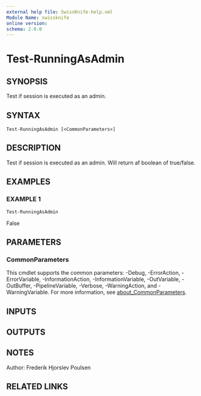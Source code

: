 ```yaml
---
external help file: SwissKnife-help.xml
Module Name: swissknife
online version:
schema: 2.0.0
---
```


# Test-RunningAsAdmin

## SYNOPSIS
Test if session is executed as an admin.

## SYNTAX

```
Test-RunningAsAdmin [<CommonParameters>]
```

## DESCRIPTION
Test if session is executed as an admin.
Will return af boolean of true/false.

## EXAMPLES

### EXAMPLE 1
```
Test-RunningAsAdmin
```

False

## PARAMETERS

### CommonParameters
This cmdlet supports the common parameters: -Debug, -ErrorAction, -ErrorVariable, -InformationAction, -InformationVariable, -OutVariable, -OutBuffer, -PipelineVariable, -Verbose, -WarningAction, and -WarningVariable. For more information, see [about_CommonParameters](http://go.microsoft.com/fwlink/?LinkID=113216).

## INPUTS

## OUTPUTS

## NOTES
Author: Frederik Hjorslev Poulsen

## RELATED LINKS
